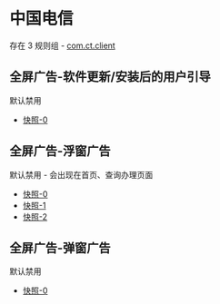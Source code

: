 # 中国电信

存在 3 规则组 - [com.ct.client](/src/apps/com.ct.client.ts)

## 全屏广告-软件更新/安装后的用户引导

默认禁用

- [快照-0](https://i.gkd.li/import/12508971)

## 全屏广告-浮窗广告

默认禁用 - 会出现在首页、查询办理页面

- [快照-0](https://i.gkd.li/import/12819676)
- [快照-1](https://i.gkd.li/import/12913735)
- [快照-2](https://i.gkd.li/import/13043345)

## 全屏广告-弹窗广告

默认禁用

- [快照-0](https://i.gkd.li/import/12913804)

